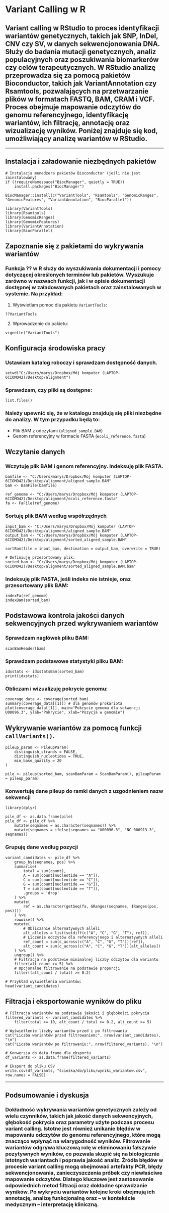 # Variant Calling w R 
## Variant calling w RStudio to proces identyfikacji wariantów genetycznych, takich jak SNP, InDel, CNV czy SV, w danych sekwencjonowania DNA. Służy do badania mutacji genetycznych, analiz populacyjnych oraz poszukiwania biomarkerów czy celów terapeutycznych. W RStudio analizę przeprowadza się za pomocą pakietów Bioconductor, takich jak VariantAnnotation czy Rsamtools, pozwalających na przetwarzanie plików w formatach FASTQ, BAM, CRAM i VCF. Proces obejmuje mapowanie odczytów do genomu referencyjnego, identyfikację wariantów, ich filtrację, annotację oraz wizualizację wyników. Poniżej znajduje się kod, umożliwiający analizę wariantów w RStudio.
---

## Instalacja i załadowanie niezbędnych pakietów
```{R}
# Instalacja menedżera pakietów Bioconductor (jeśli nie jest zainstalowany)
if (!requireNamespace("BiocManager", quietly = TRUE))
    install.packages("BiocManager")
```
```{r Instalacja pakietów}
BiocManager::install(c("VariantTools", "Rsamtools", "GenomicRanges", "GenomicFeatures", "VariantAnnotation", "BiocParallel"))
```
```{r Załadowanie pakietów}
library(VariantTools)
library(Rsamtools)
library(GenomicRanges)
library(GenomicFeatures)
library(VariantAnnotation)
library(BiocParallel)
```
## Zapoznanie się z pakietami do wykrywania wariantów
### Funkcja ?? w R służy do wyszukiwania dokumentacji i pomocy dotyczącej określonych terminów lub pakietów. Wyszukuje zarówno w nazwach funkcji, jak i w opisie dokumentacji dostępnej w załadowanych pakietach oraz zainstalowanych w systemie. Na przykład:
1. Wyświetlam pomoc dla pakietu `VariantTools`:
```{R}
??VariantTools
```
2. Wprowadzenie do pakietu:

```{R}
vignette("VariantTools")
```
## Konfiguracja środowiska pracy
### Ustawiam katalog roboczy i sprawdzam dostępność danych.
```{R}
setwd("C:/Users/marys/Dropbox/Mój komputer (LAPTOP-6CIOMO42)/Desktop/alignment")
```
### Sprawdzam, czy pliki są dostępne:

```{R}
list.files()
```
### Należy upewnić się, że w katalogu znajdują się pliki niezbędne do analizy. W tym przypadku będą to:
- Plik BAM z odczytami (`aligned_sample.BAM`)
- Genom referencyjny w formacie FASTA (`ecoli_reference.fasta`)
  
##  Wczytanie danych

### Wczytuję plik BAM i genom referencyjny. Indeksuję plik FASTA.
```{R}
bamfile <- "C:/Users/marys/Dropbox/Mój komputer (LAPTOP-6CIOMO42)/Desktop/alignment/aligned_sample.BAM"
bam <- BamFile(bamfile)
```
```{R}
ref_genome <- "C:/Users/marys/Dropbox/Mój komputer (LAPTOP-6CIOMO42)/Desktop/alignment/ecoli_reference.fasta"
fa <- FaFile(ref_genome)
```
### Sortuję plik BAM według współrzędnych
```{r}
input_bam <- "C:/Users/marys/Dropbox/Mój komputer (LAPTOP-6CIOMO42)/Desktop/alignment/aligned_sample.BAM"
output_bam <- "C:/Users/marys/Dropbox/Mój komputer (LAPTOP-6CIOMO42)/Desktop/alignment/sorted_aligned_sample.BAM"

sortBam(file = input_bam, destination = output_bam, overwrite = TRUE)

# Definiuję przesortowany plik: 
sorted_bam <- "C:/Users/marys/Dropbox/Mój komputer (LAPTOP-6CIOMO42)/Desktop/alignment/sorted_aligned_sample.BAM.bam"    
```
### Indeksuję plik FASTA, jeśli indeks nie istnieje, oraz przesortowany plik BAM:

```{R}
indexFa(ref_genome)
indexBam(sorted_bam)
```
## Podstawowa kontrola jakości danych sekwencyjnych przed wykrywaniem wariantów
### Sprawdzam nagłówek pliku BAM:
```{R}
scanBamHeader(bam)
```
### Sprawdzam podstawowe statystyki pliku BAM:
```{R}
idxstats <- idxstatsBam(sorted_bam)
print(idxstats)
```
### Obliczam i wizualizuję pokrycie genomu:
```{R}
coverage_data <- coverage(sorted_bam)
summary(coverage_data[[1]]) # dla genomów prokariota
plot(coverage_data[[1]], main="Pokrycie genomu dla sekwencji U00096.3", ylab="Pokrycie", xlab="Pozycja w genomie") 
```
## Wykrywanie wariantów za pomocą funkcji `callVariants()`.

```{R}
pileup_param <- PileupParam(
    distinguish_strands = FALSE,
    distinguish_nucleotides = TRUE,
    min_base_quality = 20
)

pile <- pileup(sorted_bam, scanBamParam = ScanBamParam(), pileupParam = pileup_param)

```

### Konwertuję dane pileup do ramki danych z uzgodnieniem nazw sekwencji
```{r}
library(dplyr)

pile_df <- as.data.frame(pile)
pile_df <- pile_df %>%
    mutate(seqnames = as.character(seqnames)) %>%
    mutate(seqnames = ifelse(seqnames == "U00096.3", "NC_000913.3", seqnames))

```

### Grupuję dane według pozycji
```{r}
variant_candidates <- pile_df %>%
    group_by(seqnames, pos) %>%
    summarise(
        total = sum(count),
        A = sum(count[nucleotide == "A"]),
        C = sum(count[nucleotide == "C"]),
        G = sum(count[nucleotide == "G"]),
        T = sum(count[nucleotide == "T"]),
        .groups = 'drop'
    ) %>%
    mutate(
        ref = as.character(getSeq(fa, GRanges(seqnames, IRanges(pos, pos))))
    ) %>%
    rowwise() %>%
    mutate(
        # Obliczanie alternatywnych alleli
        alt_alleles = list(setdiff(c("A", "C", "G", "T"), ref)),
        # Liczenie odczytów dla referencyjnego i alternatywnych alleli
        ref_count = sum(c_across(c("A", "C", "G", "T"))[ref]),
        alt_count = sum(c_across(c("A", "C", "G", "T"))[alt_alleles])
    ) %>%
    ungroup() %>%
    # Filtracja na podstawie minimalnej liczby odczytów dla wariantu
    filter(alt_count >= 5) %>%
    # Opcjonalne filtrowanie na podstawie proporcji
    filter((alt_count / total) >= 0.2)

```

```{r}
# Przykład wyświetlenia wariantów:
head(variant_candidates)
```
## Filtracja i eksportowanie wyników do pliku
```{r}
# Filtracja wariantów na podstawie jakości i głębokości pokrycia
filtered_variants <- variant_candidates %>%
    filter(total >= 10, alt_count / total >= 0.2, alt_count >= 5)

# Wyświetlenie liczby wariantów przed i po filtrowaniu
cat("Liczba wariantów przed filtrowaniem:", nrow(variant_candidates), "\n")
cat("Liczba wariantów po filtrowaniu:", nrow(filtered_variants), "\n")

# Konwersja do data.frame dla eksportu
df_variants <- as.data.frame(filtered_variants)

# Eksport do pliku CSV
write.csv(df_variants, "ścieżka/do/pliku/wyniki_wariantow.csv", row.names = FALSE)
```
---

## Podsumowanie i dyskusja
### Dokładność wykrywania wariantów genetycznych zależy od wielu czynników, takich jak jakość danych sekwencyjnych, głębokość pokrycia oraz parametry użyte podczas procesu variant calling. Istotne jest również unikanie błędów w mapowaniu odczytów do genomu referencyjnego, które mogą znacząco wpłynąć na wiarygodność wyników. Filtrowanie wariantów odgrywa kluczową rolę w eliminowaniu fałszywie pozytywnych wyników, co pozwala skupić się na biologicznie istotnych wariantach i poprawia jakość analiz. Źródła błędów w procesie variant calling mogą obejmować artefakty PCR, błędy sekwencjonowania, zanieczyszczenia próbek czy niewłaściwe mapowanie odczytów. Dlatego kluczowe jest zastosowanie odpowiednich metod filtracji oraz dokładne sprawdzanie wyników. Po wykryciu wariantów kolejne kroki obejmują ich annotację, analizę funkcjonalną oraz – w kontekście medycznym – interpretację kliniczną. 
